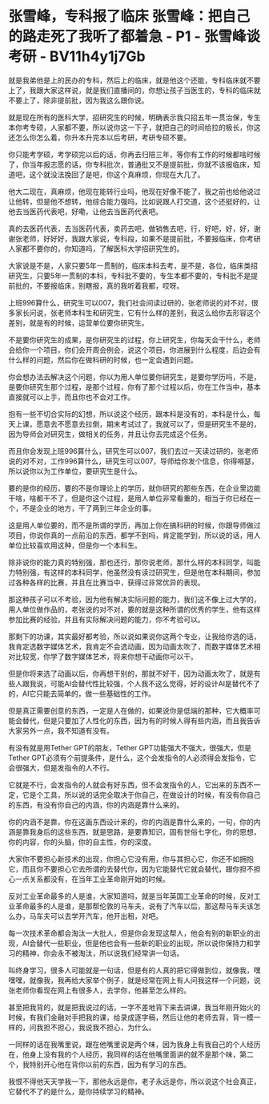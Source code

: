 # 张雪峰，专科报了临床 张雪峰：把自己的路走死了我听了都着急 - P1 - 张雪峰谈考研 - BV11h4y1j7Gb

就是我弟他是上的民办的专科，然后上的临床，就是他这个还能，专科临床就不要上了，我跟大家这样说，就是我们直播间的，你想让孩子当医生的，专科的临床就不要上了，除非提前批，因为我这么跟你说。

就是现在所有的医科大学，招研究生的时候，明确表示我只招五年一贯治保，专生本你考专硕，人家都不要，所以说你这一下子，就把自己的时间给拉的极长，你这还怎么你怎么着，你升本升完本以后考研，考研专硕不要。

你只能考学硕，考学硕完以后的话，你再去归陪三年，等你有工作的时候都啥时候了，你当年报志愿的话，你专科批次，普通批又不是提前批，你就不该报临床，知道吧，这个就没法挽回了是吧，你这个真麻烦，你现在大几了。

他大二现在，真麻烦，他现在能转行业吗，他现在好像不能了，我之前也给他说过让他转，但是他不想转，他综合能力强吗，比如说跟人打交道，这个还挺好的，让他去当医药代表吧，好嘞，让他去当医药代表吧。

真的去医药代表，去当医药代表，卖药去吧，做销售去吧，行，好吧，好，好，谢谢张老师，好好好，我跟大家说，专科段，如果不是提前批，不要报临床，你考研人家都不要你的，你知道吗，了解医科大学招研究生的。

大家说是不是，人家只要5年一贯制的，临床本科去考，是不是，各位，临床类招研究生，只要5年一贯制的本科，专科批不要的，专生本都不要的，专科批不是提前批的，不要报临床，别瞎报，真的我听着我都，哎呀。

上班996算什么，研究生可以007，我们社会间读过研的，张老师说的对不对，很多家长问说，张老师本科生和研究生，它有什么样的差别，我这么给你去形容这个差别，就是有的时候，运营单位要你研究生。

不是要你研究生的成果，是你研究生的过程，你上研究生，你每天会干什么，老师会给你一个项目，你们会开周会例会，说这个项目，你进展到什么程度，后边会有什么样的问题，然后你在做科研的时候，也一定会遇到问题。

你会想办法去解决这个问题，你以为用人单位要你研究生，是要你学历吗，不是，是要你研究生那个过程，是那个过程，你有了那个过程以后，你在工作当中，基本直接就可以上手，而且你也不会对工作。

抱有一些不切合实际的幻想，所以说这个经历，跟本科是没有的，本科是什么，每天上课，愿意去不愿意去拉倒，期末考试过了，我就可以了，但是研究生不是的，因为导师会对研究生，做相关的任务，并且让你去完成这个任务。

而且你会发现上班996算什么，研究生可以007，我们去过一天读过研的，张老师说的对不对，工作996算什么，研究生可以007，导师给你发个信息，你得嘚瑟，所以说你以为工作单位，要研究生是什么。

要的是你的经历，要的不是你理论上的学历，就你研究的那些东西，在企业里边能干啥，啥都干不了，但是你这个过程，是用人单位非常看重的，相当于你已经在一个，不是企业的地方，干了两到三年企业的事。

这是用人单位要的，而不是所谓的学历，再加上你在搞科研的时候，你跟导师做过项目，你说你真的一点前沿的东西，都学不到吗，肯定能学到，所以说的话，用人单位比较喜欢用这种，但是你一个本科生。

除非说你的能力真的特别强，那也还行，那你说老师，那什么样的本科同学，叫能力特别强，有这样的本科同学，他虽然没有读过研究生，但是他在本科期间，参加过各种各样的比赛，并且在比赛当中，获得过非常优异的表现。

那这种孩子可以不考验，因为他有解决实际问题的能力，我们这不像上过大学的，用人单位做作品的，老张说的对不对，要的就是这种所谓的优秀的学生，他有这样参加比赛的经验，并且有实际解决问题的能力，你不考验可以。

那剩下的功课，其实最好都考验，所以说如果说你这两个专业，让我给你选的话，我肯定选数字媒体艺术，我肯定不会选动画，因为动画太吹了，而数字媒体艺术相对比较宽，你学了数字媒体艺术，将来你想干动画你可以干。

但是你将来选了动画以后，你再想干别的，那就不好干，因为动画太吹了，就是有些人跟我说，可能AI会替代性比较强，个人我不这么觉得，好的设计AI是替代不了的，AI它只能去简单的，做一些基础性的工作。

但是真正需要创意的东西，一定是人在做的，如果说你是低端的那种，它大概率可能会替代，但是只要加了人性化的东西，因为有的时候人得有些内涵，而且我告诉大家另外一点，我不知道有没有。

有没有就是用Tether GPT的朋友，Tether GPT功能强大不强大，很强大，但是Tether GPT必须有个前提条件，是什么，这个会发指令的人必须得会发指令，它会很强大，但是发指令的人不行。

它就是不行，会发指令的人就会有好东西，但不会发指令的人，它出来的东西不一定，它是个工具，所以说的话完全取决于你自己，在做设计的时候，有没有你自己的东西，有没有你自己的内涵，你的内涵是靠什么来的。

你的内涵不是靠，你在这画东西设计来的，你的内涵是靠什么来的，一句，你的内涵是靠我身后的这些东西，就是思路，是要靠知识，固有世俗七字化，你的思想，你的内容，你的头脑，你的自主性，你的深度。

大家你不要担心新技术的出现，你担心它没有用，你与其担心它，你还不如拥抱它，而且你不要担心它去所谓的去替代你，因为它能替代它就会替代，跟你担不担心一点关系都没有，在当年工业革命刚开始的时候。

反对工业革命最多的人是谁，大家知道吗，就是当年英国工业革命的时候，反对工业革命最多的人是谁，是那帮伦敦的马车夫，说有了汽车以后，那这帮马车夫该怎么办，马车夫可以去学开汽车，他开出租，对吧。

每一次技术革命都会淘汰一大批人，但是你会发现这帮人，他会有别的新职业的出现，AI会替代一些职业，但是他也会有一些新的职业的出现，所以说你保持力和学习的精神，你会永不被淘汰，所以说我们经常讲一句话。

叫终身学习，很多人可能就是一句话，但是有的人真的把它得做到位，就像我，嘿嘿嘿，就像我，我再给大家举个例子，就是经常在网上有人问我这样一个问题，说张老师你看现在网上有很多人，去学你，他甚至怎么样的。

甚至把我背的，就是把我说过的话，一字不差地背下来去讲课，我当年刚开始火的时候，有我们金融对手把我的课，给录成逐字稿，然后让他的老师去背，背一模一样的，问我担不担心，我说我不担心，为什么。

一同样的话在我嘴里说，跟在他嘴里说是两个味，因为我身上有我自己的个人经历在，他身上没有我的个人经历，我同样的话在他嘴里面讲的就不是那个味，第二个，我特别开心他在背你以前的东西，因为有学习的东西。

我恨不得他天天学我一下，那他永远是你，老子永远是你，所以说这个社会真正，它替代不了的是什么，是你持续学习的精神。